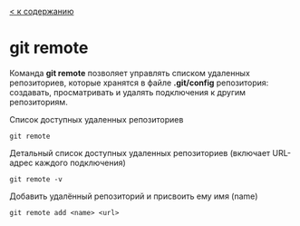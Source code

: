 [< к содержанию](/readme.md)

# git remote

Команда **git remote** позволяет управлять списком удаленных репозиториев, которые хранятся в файле **.git/config** репозитория: создавать, просматривать и удалять подключения к другим репозиториям.

Список доступных удаленных репозиториев

```
git remote
```

Детальный список доступных удаленных репозиториев (включает URL-адрес каждого подключения)

```
git remote -v
```

Добавить удалённый репозиторий и присвоить ему имя (name)
```
git remote add <name> <url>
```
